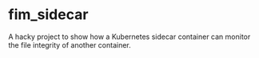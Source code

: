 # fim_sidecar
A hacky project to show how a Kubernetes sidecar container can monitor the file integrity of another container.
